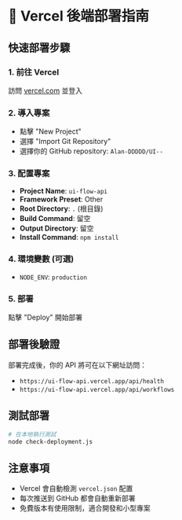 # 🚀 Vercel 後端部署指南

## 快速部署步驟

### 1. 前往 Vercel
訪問 [vercel.com](https://vercel.com) 並登入

### 2. 導入專案
- 點擊 "New Project"
- 選擇 "Import Git Repository"
- 選擇你的 GitHub repository: `Alan-DDDDD/UI--`

### 3. 配置專案
- **Project Name**: `ui-flow-api`
- **Framework Preset**: Other
- **Root Directory**: `.` (根目錄)
- **Build Command**: 留空
- **Output Directory**: 留空
- **Install Command**: `npm install`

### 4. 環境變數 (可選)
- `NODE_ENV`: `production`

### 5. 部署
點擊 "Deploy" 開始部署

## 部署後驗證

部署完成後，你的 API 將可在以下網址訪問：
- `https://ui-flow-api.vercel.app/api/health`
- `https://ui-flow-api.vercel.app/api/workflows`

## 測試部署

```bash
# 在本地執行測試
node check-deployment.js
```

## 注意事項

- Vercel 會自動檢測 `vercel.json` 配置
- 每次推送到 GitHub 都會自動重新部署
- 免費版本有使用限制，適合開發和小型專案